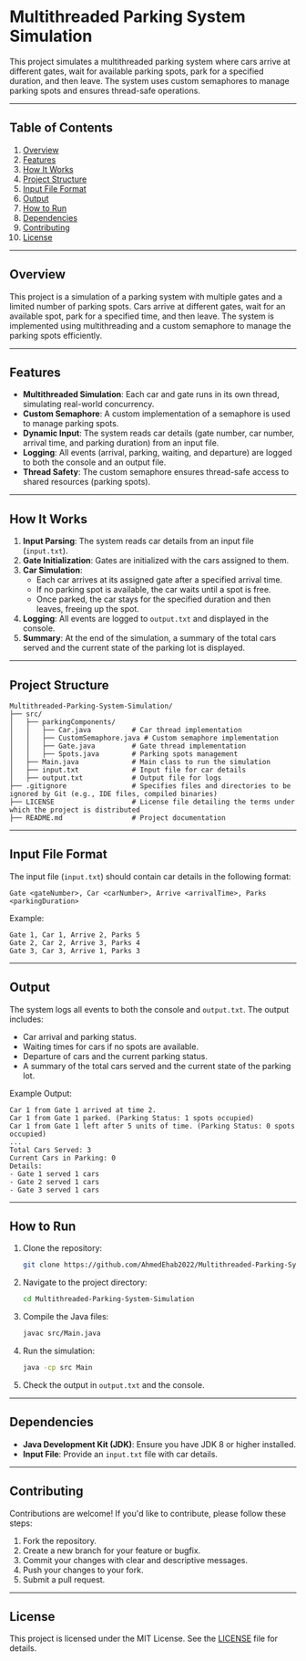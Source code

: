 # Multithreaded Parking System Simulation

This project simulates a multithreaded parking system where cars arrive at different gates, wait for available parking spots, park for a specified duration, and then leave. The system uses custom semaphores to manage parking spots and ensures thread-safe operations.

---

## Table of Contents
1. [Overview](#overview)
2. [Features](#features)
3. [How It Works](#how-it-works)
4. [Project Structure](#project-structure)
5. [Input File Format](#input-file-format)
6. [Output](#output)
7. [How to Run](#how-to-run)
8. [Dependencies](#dependencies)
9. [Contributing](#contributing)
10. [License](#license)

---

## Overview

This project is a simulation of a parking system with multiple gates and a limited number of parking spots. Cars arrive at different gates, wait for an available spot, park for a specified time, and then leave. The system is implemented using multithreading and a custom semaphore to manage the parking spots efficiently.

---

## Features

- **Multithreaded Simulation**: Each car and gate runs in its own thread, simulating real-world concurrency.
- **Custom Semaphore**: A custom implementation of a semaphore is used to manage parking spots.
- **Dynamic Input**: The system reads car details (gate number, car number, arrival time, and parking duration) from an input file.
- **Logging**: All events (arrival, parking, waiting, and departure) are logged to both the console and an output file.
- **Thread Safety**: The custom semaphore ensures thread-safe access to shared resources (parking spots).

---

## How It Works

1. **Input Parsing**: The system reads car details from an input file (`input.txt`).
2. **Gate Initialization**: Gates are initialized with the cars assigned to them.
3. **Car Simulation**:
   - Each car arrives at its assigned gate after a specified arrival time.
   - If no parking spot is available, the car waits until a spot is free.
   - Once parked, the car stays for the specified duration and then leaves, freeing up the spot.
4. **Logging**: All events are logged to `output.txt` and displayed in the console.
5. **Summary**: At the end of the simulation, a summary of the total cars served and the current state of the parking lot is displayed.

---

## Project Structure

```
Multithreaded-Parking-System-Simulation/
├── src/
│   ├── parkingComponents/
│   │   ├── Car.java          # Car thread implementation
│   │   ├── CustomSemaphore.java # Custom semaphore implementation
│   │   ├── Gate.java         # Gate thread implementation
│   │   ├── Spots.java        # Parking spots management
│   ├── Main.java             # Main class to run the simulation
│   ├── input.txt             # Input file for car details
│   ├── output.txt            # Output file for logs
├── .gitignore                # Specifies files and directories to be ignored by Git (e.g., IDE files, compiled binaries)
├── LICENSE                   # License file detailing the terms under which the project is distributed
├── README.md                 # Project documentation
```

---

## Input File Format

The input file (`input.txt`) should contain car details in the following format:

```
Gate <gateNumber>, Car <carNumber>, Arrive <arrivalTime>, Parks <parkingDuration>
```

Example:
```
Gate 1, Car 1, Arrive 2, Parks 5
Gate 2, Car 2, Arrive 3, Parks 4
Gate 3, Car 3, Arrive 1, Parks 3
```

---

## Output

The system logs all events to both the console and `output.txt`. The output includes:

- Car arrival and parking status.
- Waiting times for cars if no spots are available.
- Departure of cars and the current parking status.
- A summary of the total cars served and the current state of the parking lot.

Example Output:
```
Car 1 from Gate 1 arrived at time 2.
Car 1 from Gate 1 parked. (Parking Status: 1 spots occupied)
Car 1 from Gate 1 left after 5 units of time. (Parking Status: 0 spots occupied)
...
Total Cars Served: 3
Current Cars in Parking: 0
Details:
- Gate 1 served 1 cars
- Gate 2 served 1 cars
- Gate 3 served 1 cars
```

---

## How to Run

1. Clone the repository:
   ```bash
   git clone https://github.com/AhmedEhab2022/Multithreaded-Parking-System-Simulation.git
   ```
2. Navigate to the project directory:
   ```bash
   cd Multithreaded-Parking-System-Simulation
   ```
3. Compile the Java files:
   ```bash
   javac src/Main.java
   ```
4. Run the simulation:
   ```bash
   java -cp src Main
   ```
5. Check the output in `output.txt` and the console.

---

## Dependencies

- **Java Development Kit (JDK)**: Ensure you have JDK 8 or higher installed.
- **Input File**: Provide an `input.txt` file with car details.

---

## Contributing

Contributions are welcome! If you'd like to contribute, please follow these steps:

1. Fork the repository.
2. Create a new branch for your feature or bugfix.
3. Commit your changes with clear and descriptive messages.
4. Push your changes to your fork.
5. Submit a pull request.

---

## License

This project is licensed under the MIT License. See the [LICENSE](LICENSE) file for details.
